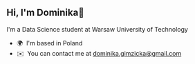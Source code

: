 Hi, I'm Dominika👋
-------------------------------------------------------
I'm a Data Science student at Warsaw University of Technology





*   🌍  I'm based in Poland
*   ✉️  You can contact me at [dominika.gimzicka@gmail.com](mailto:dominika.gimzicka@gmail.com)



<!--
**GimzickaDominika/GimzickaDominika** is a ✨ _special_ ✨ repository because its `README.md` (this file) appears on your GitHub profile.

Here are some ideas to get you started:

- 🔭 I’m currently working on ...
- 🌱 I’m currently learning ...
- 👯 I’m looking to collaborate on ...
- 🤔 I’m looking for help with ...
- 💬 Ask me about ...
- 📫 How to reach me: ...
- 😄 Pronouns: ...
- ⚡ Fun fact: ...
-->
